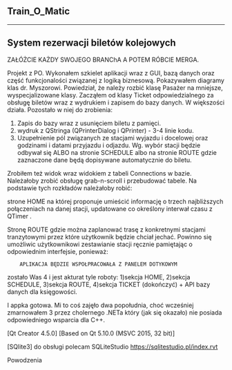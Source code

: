 Train_O_Matic
--------------
--------------

System rezerwacji biletów kolejowych
------------------------------------

ZAŁÓŻCIE KAŻDY SWOJEGO BRANChA A POTEM RÓBCIE MERGA. 

Projekt z PO. Wykonałem szkielet aplikacji wraz z GUI, bazą danych oraz część funkcjonalości związanej z logiką biznesową. Pokazywałem diagramy klas dr. Myszorowi. Powiedział, że należy rozbić klasę Pasażer na mniejsze, wyspecjalizowane klasy. Zacząłem od klasy Ticket odpowiedzialnego za obsługę biletów wraz z wydrukiem i zapisem do bazy danych. W większości działa. Pozostało w niej do zrobienia:
1. Zapis do bazy wraz z usunięciem biletu z pamięci. 
2. wydruk z QStringa (QPrinterDialog i QPrinter) - 3-4 linie kodu. 
3. Uzupełnienie pól związanych ze stacjami wyjazdu i docelowej oraz godzinami i datami przyjazdu i odjazdu. Wg. wybór stacji będzie odbywał się ALBO na stronie SCHEDULE albo na stronie ROUTE gdzie zaznaczone dane będą dopisywane automatycznie do biletu. 


Zrobiłem też widok wraz widokiem z tabeli Connections w bazie. Należałoby zrobić obsługę grab-n-scroll i przebudować tabele. 
Na podstawie tych rozkładów należałoby robić:

strone HOME na której proponuje umieścić informację o trzech najbliższych połączeniach na danej stacji, updatowane co określony interwał czasu z QTimer .  

Stronę ROUTE gdzie można zaplanować trasę z konkretnymi stacjami tranzytowymi przez które użytkownik będzie chciał jechać. Powinno się umożliwic użytkownikowi zestawianie stacji ręcznie pamiętając o odpowiednim interfejsie, ponieważ: 

		APLIKACJA BĘDZIE WSPOŁPRACOWAŁA Z PANELEM DOTYKOWYM

zostało Was 4 i jest akturat tyle roboty:
1)sekcja HOME, 
2)sekcja SCHEDULE, 
3)sekcja ROUTE,
4)sekcja TICKET (dokończyć) + API bazy danych dla księgowości. 

I appka gotowa. Mi to coś zajęło dwa popołudnia, choć wcześniej zmarnowałem 3 przez cholernego .NETa który (jak się okazało) nie posiada odpowiedniego wsparcia dla C++. 


[Qt Creator 4.5.0]
[Based on Qt 5.10.0 (MSVC 2015, 32 bit)]

[SQlite3]
do obsługi polecam SQLiteStudio
<https://sqlitestudio.pl/index.rvt>


Powodzenia
